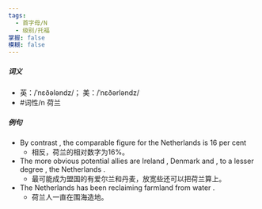 ```yaml
---
tags:
  - 首字母/N
  - 级别/托福
掌握: false
模糊: false
---
```

##### 词义
- 英：/ˈnɛðələndz/； 美：/ˈnɛðərləndz/
- #词性/n  荷兰
##### 例句
- By contrast , the comparable figure for the Netherlands is 16 per cent
	- 相反，荷兰的相对数字为16%。
- The more obvious potential allies are Ireland , Denmark and , to a lesser degree , the Netherlands .
	- 最可能成为盟国的有爱尔兰和丹麦，放宽些还可以把荷兰算上。
- The Netherlands has been reclaiming farmland from water .
	- 荷兰人一直在围海造地。
